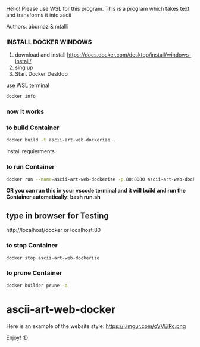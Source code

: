 Hello! Please use WSL for this program.
This is a program which takes text and transforms it into ascii

Authors: aburnaz & mtalli

### INSTALL DOCKER WINDOWS

1. download and install https://docs.docker.com/desktop/install/windows-install/
2. sing up
3. Start Docker Desktop

use WSL terminal
```bash
docker info
```
### now it works

### to build Container
```bash
docker build -t ascii-art-web-dockerize .
```
  install requierments

### to run Container
```bash
docker run --name=ascii-art-web-dockerize -p 80:8080 ascii-art-web-dockerize
```
**OR you can run this in your vscode terminal and it will build and run the Container automatically: bash run.sh**
## type in browser for Testing
http://localhost/docker
or
localhost:80

### to stop Container
```bash
docker stop ascii-art-web-dockerize
```

### to prune Container
```bash
docker builder prune -a
```


# ascii-art-web-docker

Here is an example of the website style: https://i.imgur.com/oVVEiRc.png

Enjoy! :D